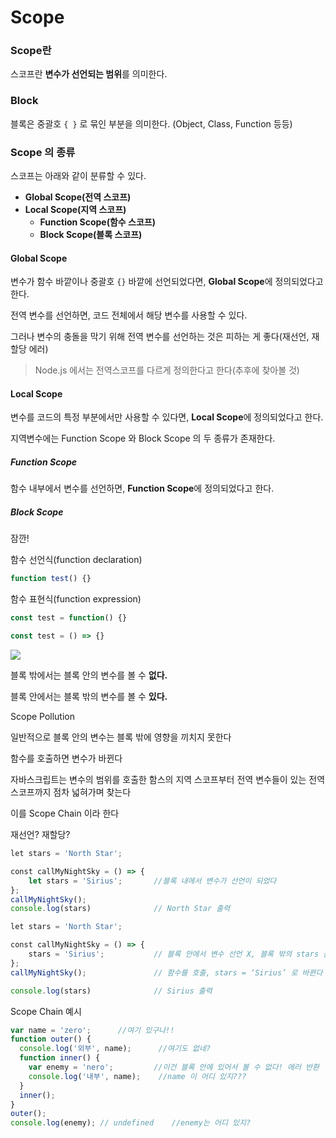 # Scope

### Scope란

스코프란 **변수가 선언되는 범위**를 의미한다.

### Block

블록은 중괄호 `{ }` 로 묶인 부분을 의미한다. (Object, Class, Function 등등)

### Scope 의 종류

스코프는 아래와 같이 분류할 수 있다. 

- **Global Scope(전역 스코프)**
- **Local Scope(지역 스코프)**
  - **Function Scope(함수 스코프)**
  - **Block Scope(블록 스코프)**

#### Global Scope

변수가 함수 바깥이나 중괄호 `{}` 바깥에 선언되었다면, **Global Scope**에 정의되었다고 한다.

전역 변수를 선언하면, 코드 전체에서 해당 변수를 사용할 수 있다.

그러나 변수의 충돌을 막기 위해 전역 변수를 선언하는 것은 피하는 게 좋다(재선언, 재할당 에러)

> Node.js 에서는 전역스코프를 다르게 정의한다고 한다(추후에 찾아볼 것)

#### Local Scope

변수를 코드의 특정 부분에서만 사용할 수 있다면, **Local Scope**에 정의되었다고 한다.

지역변수에는 Function Scope 와 Block Scope 의 두 종류가 존재한다.

##### Function Scope

함수 내부에서 변수를 선언하면, **Function Scope**에 정의되었다고 한다.

##### Block Scope



잠깐!

함수 선언식(function declaration)

```js
function test() {}
```

함수 표현식(function expression)

```js
const test = function() {}

const test = () => {}
```





<img src="https://miro.medium.com/max/1250/1*94wTu61tmltShnyb5U0kgw.png"  />



블록 밖에서는 블록 안의 변수를 볼 수 **없다.**

블록 안에서는 블록 밖의 변수를 볼 수 **있다.**



Scope Pollution

일반적으로 블록 안의 변수는 블록 밖에 영향을 끼치지 못한다

함수를 호출하면 변수가 바뀐다



자바스크립트는 변수의 범위를 호출한 함스의 지역 스코프부터 전역 변수들이 있는 전역 스코프까지 점차 넓혀가며 찾는다

이를 Scope Chain 이라 한다

재선언? 재할당?

```js
let stars = 'North Star';

const callMyNightSky = () => {
  	let stars = 'Sirius';   	//블록 내에서 변수가 선언이 되었다
};
callMyNightSky();       
console.log(stars)       		// North Star 출력
```

```js
let stars = 'North Star';

const callMyNightSky = () => {
  	stars = 'Sirius';	   		// 블록 안에서 변수 선언 X, 블록 밖의 stars 를 호출
};
callMyNightSky(); 				// 함수를 호출, stars = ‘Sirius’ 로 바뀐다

console.log(stars)       		// Sirius 출력
```



Scope Chain 예시

```js
var name = 'zero'; 		//여기 있구나!!
function outer() { 		
  console.log('외부', name); 		//여기도 없네?
  function inner() { 
    var enemy = 'nero'; 		//이건 블록 안에 있어서 볼 수 없다! 에러 반환
    console.log('내부', name);  	//name 이 어디 있지???
  } 
  inner();  
} 
outer(); 
console.log(enemy); // undefined	//enemy는 어디 있지?

```